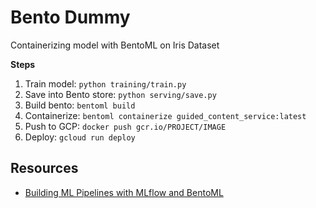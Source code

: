 # Bento Dummy

Containerizing model with BentoML on Iris Dataset

**Steps**

1. Train model: `python training/train.py`
2. Save into Bento store: `python serving/save.py`
3. Build bento: `bentoml build`
4. Containerize: `bentoml containerize guided_content_service:latest`
5. Push to GCP: `docker push gcr.io/PROJECT/IMAGE`
6. Deploy: `gcloud run deploy `

## Resources

- [Building ML Pipelines with MLflow and BentoML](https://www.bentoml.com/blog/building-ml-pipelines-with-mlflow-and-bentoml)
